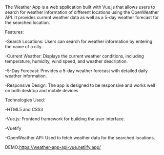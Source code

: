 The Weather App is a web application built with Vue.js that allows users to search for weather information of different locations using the OpenWeather API. It provides current weather data as well as a 5-day weather forecast for the searched location.


Features:

-Search Locations: Users can search for weather information by entering the name of a city.

-Current Weather: Displays the current weather conditions, including temperature, humidity, wind speed, and weather description.

-5-Day Forecast: Provides a 5-day weather forecast with detailed daily weather information.

-Responsive Design: The app is designed to be responsive and works well on both desktop and mobile devices.

Technologies Used:

-HTML5 and CSS3

-Vue.js: Frontend framework for building the user interface.

-Vuetify

-OpenWeather API: Used to fetch weather data for the searched locations.

DEMO:https://weather-app-api-vue.netlify.app/
